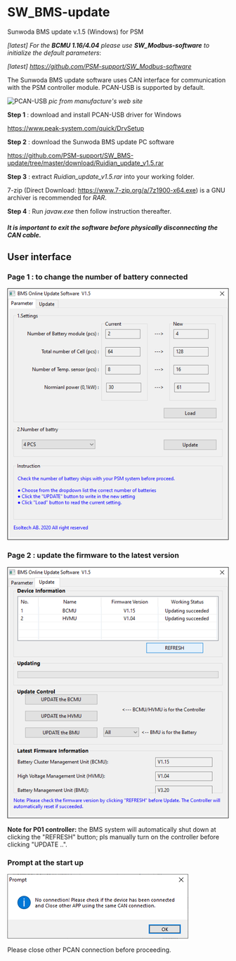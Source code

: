# SW_BMS-update 
Sunwoda BMS update v.1.5 (Windows) for PSM

_[latest] For the **BCMU 1.16/4.04** please use **SW_Modbus-software** to initialize the default parameters_:  

_[latest] https://github.com/PSM-support/SW_Modbus-software_

The Sunwoda BMS update software uses CAN interface for communication with the PSM controller module. 
PCAN-USB is supported by default. 

![PCAN-USB](https://www.peak-system.com/uploads/tx_commerce/rte/RTEmagicC_PCAN-USB_Group_2014.jpg.jpg)
*pic from manufacture's web site*

**Step 1** : download and install PCAN-USB driver for Windows

https://www.peak-system.com/quick/DrvSetup

**Step 2** : download the Sunwoda BMS update PC software

https://github.com/PSM-support/SW_BMS-update/tree/master/download/Ruidian_update_v1.5.rar

**Step 3** : extract *Ruidian_update_v1.5.rar* into your working folder. 

7-zip (Direct Download: https://www.7-zip.org/a/7z1900-x64.exe) is a GNU archiver is recommended for *RAR*. 

**Step 4** : Run *javaw.exe* then follow instruction thereafter. 

##### It is important to exit the software before physically disconnecting the CAN cable. 

## User interface
### Page 1 : to change the number of battery connected
![SM snapshot](/pic/SU_BMS-P1.png)

### Page 2 : update the firmware to the latest version
![SM snapshot](/pic/SU_BMS-P2.png)

**Note for P01 controller:** the BMS system will automatically shut down at clicking the "REFRESH" button; pls manually turn on the controller before clicking "UPDATE ..". 

### Prompt at the start up 
![SM snapshot](/pic/SU_BMS-note1.png)

Please close other PCAN connection before proceeding.
